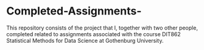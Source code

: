 # Completed-Assignments-
This repository consists of the project that I, together with two other people, completed related to assignments associated with the course DIT862 Statistical Methods for Data Science at Gothenburg University. 
